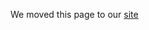 We moved this page to our [site](https://fastnetmon.com/fastnetmon-community-and-exabgp-without-socat/)
